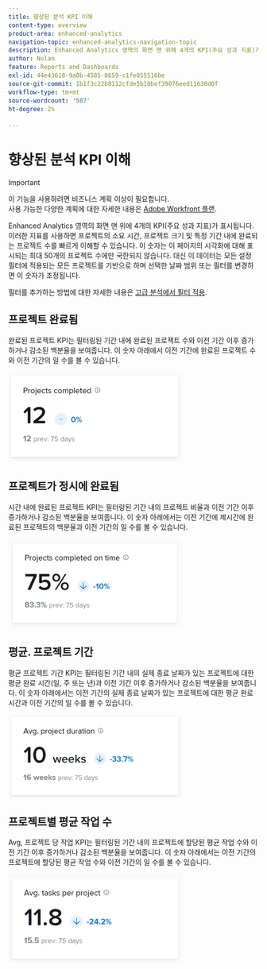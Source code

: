 ```yaml
---
title: 향상된 분석 KPI 이해
content-type: overview
product-area: enhanced-analytics
navigation-topic: enhanced-analytics-navigation-topic
description: Enhanced Analytics 영역의 화면 맨 위에 4개의 KPI(주요 성과 지표)가 표시됩니다. 이러한 지표를 사용하면 프로젝트의 소요 시간, 프로젝트 크기 및 특정 기간 내에 완료되는 프로젝트 수를 빠르게 이해할 수 있습니다. 이 숫자는 이 페이지의 시각화에 대해 표시되는 최대 50개의 프로젝트 수에만 국한되지 않습니다. 대신 이 데이터는 모든 설정 필터에 적용되는 모든 프로젝트를 기반으로 하며 선택한 날짜 범위 또는 필터를 변경하면 이 숫자가 조정됩니다.
author: Nolan
feature: Reports and Dashboards
exl-id: 44e43618-9a0b-4585-8659-c1fe055516be
source-git-commit: 1b1f3c22b8112cfde5b10bef39076eed11630d0f
workflow-type: tm+mt
source-wordcount: '507'
ht-degree: 2%

---
```


# 향상된 분석 KPI 이해

>[!IMPORTANT]
>
>이 기능을 사용하려면 비즈니스 계획 이상이 필요합니다.\
>사용 가능한 다양한 계획에 대한 자세한 내용은 [Adobe Workfront 플랜](https://www.workfront.com/plans).

Enhanced Analytics 영역의 화면 맨 위에 4개의 KPI(주요 성과 지표)가 표시됩니다. 이러한 지표를 사용하면 프로젝트의 소요 시간, 프로젝트 크기 및 특정 기간 내에 완료되는 프로젝트 수를 빠르게 이해할 수 있습니다. 이 숫자는 이 페이지의 시각화에 대해 표시되는 최대 50개의 프로젝트 수에만 국한되지 않습니다. 대신 이 데이터는 모든 설정 필터에 적용되는 모든 프로젝트를 기반으로 하며 선택한 날짜 범위 또는 필터를 변경하면 이 숫자가 조정됩니다.

필터를 추가하는 방법에 대한 자세한 내용은 [고급 분석에서 필터 적용](../enhanced-analytics/use-enhanced-analytics-filters.md).

## 프로젝트 완료됨

완료된 프로젝트 KPI는 필터링된 기간 내에 완료된 프로젝트 수와 이전 기간 이후 증가하거나 감소된 백분율을 보여줍니다. 이 숫자 아래에서 이전 기간에 완료된 프로젝트 수와 이전 기간의 일 수를 볼 수 있습니다.

![](assets/kpi-projects-completed-350x182.png)

## 프로젝트가 정시에 완료됨

시간 내에 완료된 프로젝트 KPI는 필터링된 기간 내의 프로젝트 비율과 이전 기간 이후 증가하거나 감소된 백분율을 보여줍니다. 이 숫자 아래에서는 이전 기간에 제시간에 완료된 프로젝트의 백분율과 이전 기간의 일 수를 볼 수 있습니다.

![](assets/kpi-projects-completed-on-time-350x180.png)

## 평균. 프로젝트 기간

평균 프로젝트 기간 KPI는 필터링된 기간 내의 실제 종료 날짜가 있는 프로젝트에 대한 평균 완료 시간(일, 주 또는 년)과 이전 기간 이후 증가하거나 감소된 백분율을 보여줍니다. 이 숫자 아래에서는 이전 기간의 실제 종료 날짜가 있는 프로젝트에 대한 평균 완료 시간과 이전 기간의 일 수를 볼 수 있습니다.

![](assets/kpi-avg.-project-duration-350x168.png)

## 프로젝트별 평균 작업 수

Avg, 프로젝트 당 작업 KPI는 필터링된 기간 내의 프로젝트에 할당된 평균 작업 수와 이전 기간 이후 증가하거나 감소된 백분율을 보여줍니다. 이 숫자 아래에서는 이전 기간의 프로젝트에 할당된 평균 작업 수와 이전 기간의 일 수를 볼 수 있습니다.

![](assets/kpi-average-tasks-per-project-350x179.png)

